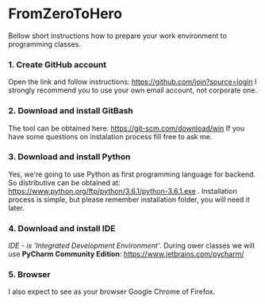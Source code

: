 # FromZeroToHero
Bellow short instructions how to prepare your work environment to programming classes.

### 1. Create GitHub account
Open the link and follow instructions: https://github.com/join?source=login
I strongly recommend you to use your own email account, not corporate one.

### 2. Download and install GitBash
The tool can be obtained here: https://git-scm.com/download/win
If you have some questions on instalation process fill free to ask me.

### 3. Download and install Python
Yes, we're going to use Python as first programming language for backend. So distributive can be obtained at: https://www.python.org/ftp/python/3.6.1/python-3.6.1.exe . Installation process is simple, but please remember installation folder, you will need it later.

### 4. Download and install IDE
*IDE - is 'Integrated Development Environment'*.
During ower classes we will use **PyCharm Community Edition**: https://www.jetbrains.com/pycharm/

### 5. Browser
I also expect to see as your browser Google Chrome of Firefox.
